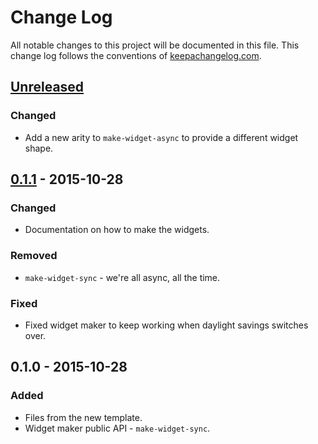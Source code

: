 # Change Log
All notable changes to this project will be documented in this file. This change log follows the conventions of [keepachangelog.com](http://keepachangelog.com/).

## [Unreleased][unreleased]
### Changed
- Add a new arity to `make-widget-async` to provide a different widget shape.

## [0.1.1] - 2015-10-28
### Changed
- Documentation on how to make the widgets.

### Removed
- `make-widget-sync` - we're all async, all the time.

### Fixed
- Fixed widget maker to keep working when daylight savings switches over.

## 0.1.0 - 2015-10-28
### Added
- Files from the new template.
- Widget maker public API - `make-widget-sync`.

[unreleased]: https://github.com/your-name/tokenize/compare/0.1.1...HEAD
[0.1.1]: https://github.com/your-name/tokenize/compare/0.1.0...0.1.1
